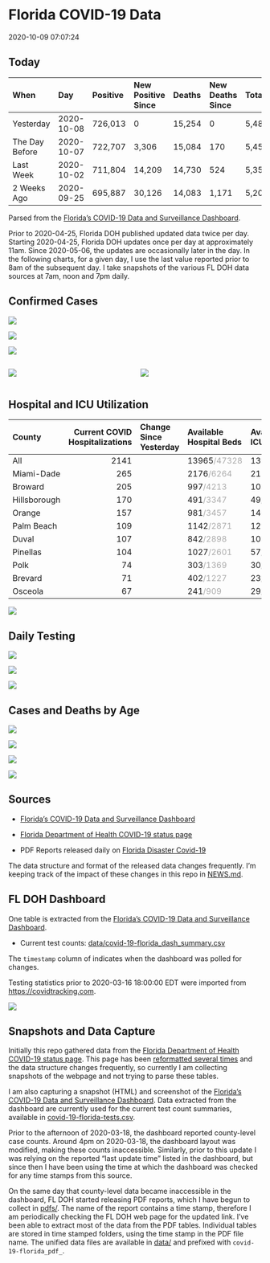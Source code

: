 Florida COVID-19 Data
================
2020-10-09 07:07:24

## Today

| When           | Day        | Positive | New Positive Since | Deaths | New Deaths Since | Total     |
| :------------- | :--------- | :------- | :----------------- | :----- | :--------------- | :-------- |
| Yesterday      | 2020-10-08 | 726,013  | 0                  | 15,254 | 0                | 5,489,758 |
| The Day Before | 2020-10-07 | 722,707  | 3,306              | 15,084 | 170              | 5,459,711 |
| Last Week      | 2020-10-02 | 711,804  | 14,209             | 14,730 | 524              | 5,351,521 |
| 2 Weeks Ago    | 2020-09-25 | 695,887  | 30,126             | 14,083 | 1,171            | 5,205,994 |

Parsed from the [Florida’s COVID-19 Data and Surveillance
Dashboard](https://fdoh.maps.arcgis.com/apps/opsdashboard/index.html#/8d0de33f260d444c852a615dc7837c86).

Prior to 2020-04-25, Florida DOH published updated data twice per day.
Starting 2020-04-25, Florida DOH updates once per day at approximately
11am. Since 2020-05-06, the updates are occasionally later in the day.
In the following charts, for a given day, I use the last value reported
prior to 8am of the subsequent day. I take snapshots of the various FL
DOH data sources at 7am, noon and 7pm daily.

## Confirmed Cases

![](plots/covid-19-florida-daily-test-changes.png)

![](plots/covid-19-florida-deaths-by-day.png)

![](plots/covid-19-florida-county-top-6.png)

<div class="columns">

<div class="column is-full-mobile">

![](plots/covid-19-florida-testing.png)

</div>

<div class="column is-full-mobile">

![](plots/covid-19-florida-total-positive.png)

</div>

</div>

## Hospital and ICU Utilization

| County       | Current COVID Hospitalizations | Change Since Yesterday | Available Hospital Beds                      | Available ICU Beds                         |
| :----------- | -----------------------------: | :--------------------- | :------------------------------------------- | :----------------------------------------- |
| All          |                           2141 |                        | 13965<span style="color: #aaa">/47328</span> | 1319<span style="color: #aaa">/4735</span> |
| Miami-Dade   |                            265 |                        | 2176<span style="color: #aaa">/6264</span>   | 215<span style="color: #aaa">/734</span>   |
| Broward      |                            205 |                        | 997<span style="color: #aaa">/4213</span>    | 102<span style="color: #aaa">/363</span>   |
| Hillsborough |                            170 |                        | 491<span style="color: #aaa">/3347</span>    | 49<span style="color: #aaa">/331</span>    |
| Orange       |                            157 |                        | 981<span style="color: #aaa">/3457</span>    | 146<span style="color: #aaa">/258</span>   |
| Palm Beach   |                            109 |                        | 1142<span style="color: #aaa">/2871</span>   | 121<span style="color: #aaa">/281</span>   |
| Duval        |                            107 |                        | 842<span style="color: #aaa">/2898</span>    | 109<span style="color: #aaa">/327</span>   |
| Pinellas     |                            104 |                        | 1027<span style="color: #aaa">/2601</span>   | 57<span style="color: #aaa">/232</span>    |
| Polk         |                             74 |                        | 303<span style="color: #aaa">/1369</span>    | 30<span style="color: #aaa">/138</span>    |
| Brevard      |                             71 |                        | 402<span style="color: #aaa">/1227</span>    | 23<span style="color: #aaa">/142</span>    |
| Osceola      |                             67 |                        | 241<span style="color: #aaa">/909</span>     | 29<span style="color: #aaa">/98</span>     |

![](plots/covid-19-florida-icu-usage.png)

## Daily Testing

![](plots/covid-19-florida-tests-per-case.png)

<!-- ![](plots/covid-19-florida-change-new-cases.png) -->

![](plots/covid-19-florida-tests-percent-positive.png)

![](plots/covid-19-florida-test-and-case-growth.png)

## Cases and Deaths by Age

![](plots/covid-19-florida-weekly-events-by-age.png)

![](plots/covid-19-florida-age.png)

![](plots/covid-19-florida-age-deaths.png)

![](plots/covid-19-florida-age-sex.png)

## Sources

  - [Florida’s COVID-19 Data and Surveillance
    Dashboard](https://fdoh.maps.arcgis.com/apps/opsdashboard/index.html#/8d0de33f260d444c852a615dc7837c86)

  - [Florida Department of Health COVID-19 status
    page](http://www.floridahealth.gov/diseases-and-conditions/COVID-19/)

  - PDF Reports released daily on [Florida Disaster
    Covid-19](http://www.floridahealth.gov/diseases-and-conditions/COVID-19/)

The data structure and format of the released data changes frequently.
I’m keeping track of the impact of these changes in this repo in
[NEWS.md](NEWS.md).

## FL DOH Dashboard

One table is extracted from the [Florida’s COVID-19 Data and
Surveillance
Dashboard](https://fdoh.maps.arcgis.com/apps/opsdashboard/index.html#/8d0de33f260d444c852a615dc7837c86).

  - Current test counts:
    [data/covid-19-florida\_dash\_summary.csv](data/covid-19-florida_dash_summary.csv)

The `timestamp` column of indicates when the dashboard was polled for
changes.

Testing statistics prior to 2020-03-16 18:00:00 EDT were imported from
<https://covidtracking.com>.

![](screenshots/fodh_maps_arcgis_com__apps__opsdashboard.png)

## Snapshots and Data Capture

Initially this repo gathered data from the [Florida Department of Health
COVID-19 status
page](http://www.floridahealth.gov/diseases-and-conditions/COVID-19/).
This page has been [reformatted several
times](screenshots/floridahealth_gov__diseases-and-conditions__COVID-19.png)
and the data structure changes frequently, so currently I am collecting
snapshots of the webpage and not trying to parse these tables.

I am also capturing a snapshot (HTML) and screenshot of the [Florida’s
COVID-19 Data and Surveillance
Dashboard](https://fdoh.maps.arcgis.com/apps/opsdashboard/index.html#/8d0de33f260d444c852a615dc7837c86).
Data extracted from the dashboard are currently used for the current
test count summaries, available in
[covid-19-florida-tests.csv](covid-19-florida-tests.csv).

Prior to the afternoon of 2020-03-18, the dashboard reported
county-level case counts. Around 4pm on 2020-03-18, the dashboard layout
was modified, making these counts inaccessible. Similarly, prior to this
update I was relying on the reported “last update time” listed in the
dashboard, but since then I have been using the time at which the
dashboard was checked for any time stamps from this source.

On the same day that county-level data became inaccessible in the
dashboard, FL DOH started releasing PDF reports, which I have begun to
collect in [pdfs/](pdfs/). The name of the report contains a time stamp,
therefore I am periodically checking the FL DOH web page for the updated
link. I’ve been able to extract most of the data from the PDF tables.
Individual tables are stored in time stamped folders, using the time
stamp in the PDF file name. The unified data files are available in
[data/](data/) and prefixed with `covid-19-florida_pdf_`.
